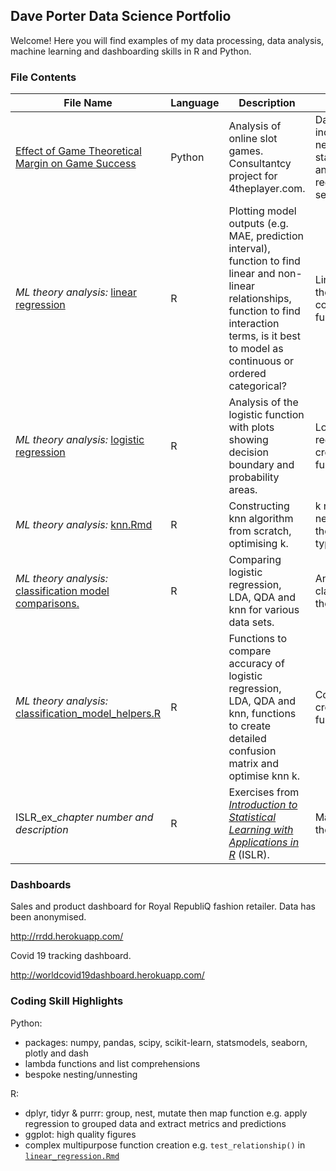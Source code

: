 ## Dave Porter Data Science Portfolio

Welcome! Here you will find examples of my data processing, data analysis, machine learning and dashboarding skills in R and Python.

### File Contents

|File Name |Language |Description  |Exemplifies
|-----     |-----    |-----        |-----
[Effect of Game Theoretical Margin on Game Success](Effect_of_Game_Theoretical_Margin_on_Game_Success.ipynb) |Python |Analysis of online slot games. Consultantcy project for 4theplayer.com. |Data processing including nesting/unnesting, statistical analysis, linear regression, seaborn.
*ML theory analysis:* [linear regression](https://rpubs.com/davecporter/linear_regression) |R |Plotting model outputs (e.g. MAE, prediction interval), function to find linear and non-linear relationships, function to find interaction terms, is it best to model as continuous or ordered categorical? |Linear regression theory, creating complex functions, ggplot.
*ML theory analysis:* [logistic regression](https://rpubs.com/davecporter/logistic_regression) |R  |Analysis of the logistic function with plots showing decision boundary and probability areas. |Logistic regression theory, creating complex functions, ggplot.
*ML theory analysis:* [knn.Rmd](knn.Rmd) |R  |Constructing knn algorithm from scratch, optimising k. |k nearest neighbours theory, R data type manipulation.
*ML theory analysis:* [classification model comparisons. ](https://rpubs.com/davecporter/classification_model_comparisons)  |R  |Comparing logistic regression, LDA, QDA and knn for various data sets.  |Analysis of classification theory.
*ML theory analysis:* [classification_model_helpers.R](classification_model_helpers.R)  |R  |Functions to compare accuracy of logistic regression, LDA, QDA and knn, functions to create detailed confusion matrix and optimise knn k.  |Confusion matrix, creating complex functions.
ISLR_ex_*chapter number and description* |R |Exercises from [*Introduction to Statistical Learning with Applications in R*](http://faculty.marshall.usc.edu/gareth-james/ISL/) (ISLR). |Machine learning theory.

### Dashboards

Sales and product dashboard for Royal RepubliQ fashion retailer. Data has been anonymised.

http://rrdd.herokuapp.com/

Covid 19 tracking dashboard.

http://worldcovid19dashboard.herokuapp.com/

### Coding Skill Highlights

Python:
- packages: numpy, pandas, scipy, scikit-learn, statsmodels, seaborn, plotly and dash
- lambda functions and list comprehensions
- bespoke nesting/unnesting

R:
- dplyr, tidyr & purrr: group, nest, mutate then map function e.g. apply regression to grouped data and extract metrics and predictions
- ggplot: high quality figures
- complex multipurpose function creation e.g. `test_relationship()` in [`linear_regression.Rmd`](linear_regression.Rmd)
